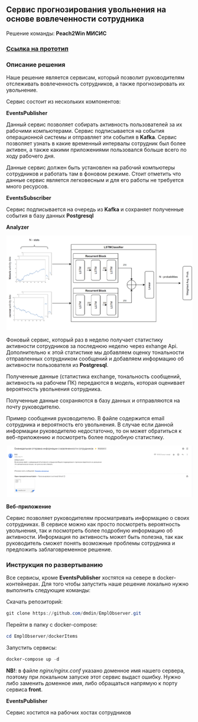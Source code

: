 ## Сервис прогнозирования увольнения на основе вовлеченности сотрудника

Решение команды: **Peach2Win МИСИС**

### [Ссылка на прототип](https://misis1.ru/)

### Описание решения

Наше решение является сервисам, который позволит руководителям отслеживать вовлеченность сотрудников, а также прогнозировать их увольнение.

Сервис состоит из нескольких компонентов:

**EventsPublisher**

Данный сервис позволяет собирать активность пользователей за их рабочими компьютерами. Сервис подписывается на события операционной системы и отправляет эти события в **Kafka**. Сервис позволяет узнать в какие временный интервалы сотрудник был более активен, а также какими приложениями пользовался больше всего по ходу рабочего дня.

Данные сервис должен быть установлен на рабочий компьютеры сотрудников и работать там в фоновом режиме. Стоит отметить что данные сервис является легковесным и для его работы не требуется много ресурсов.

**EventsSubscriber**

Сервис подписывается на очередь из **Kafka** и сохраняет полученные события в базу данных **Postgresql**

**Analyzer**

![image](./docs/rnn_architecture.png)

Фоновый сервис, который раз в неделю получает статистику активности сотрудников за последнюю неделю через exhange Api. Дополнительно к этой статистике мы добавляем оценку тональности отправленных сотрудником сообщений и добавляем информацию об активности пользователя из **Postgresql**.

Полученные данные (статистика exchange, тональность сообщений, активность на рабочем ПК) передаются в модель, которая оценивает вероятность увольнения сотрудника.

Полученные данные сохраняются в базу данных и отправляются на почту руководителю.

Пример сообщения руководителю. В файле содержится email сотрудника и вероятность его увольнения. В случае если данной информации руководителю недостаточно, то он может обратиться к веб-приложению и посмотреть более подробную статистику.

![image-20231216183928682](./docs/email_report_example.png)

**Веб-приложение**

Сервис позволяет руководителям просматривать информацию о своих сотрудниках. В сервисе можно как просто посмотреть вероятность увольнения, так и посмотреть более подробную информацию об активности. Информация по активность может быть полезна, так как руководитель сможет понять возможные проблемы сотрудника и предложить заблаговременное решение.

### **Инструкция по развертыванию**

Все сервисы, кроме **EventsPublisher** хостятся на севере в docker-контейнерах. Для того чтобы запустить наше решение локально нужно выполнить следующие команды:

Скачать репозиторий:

```powershell
git clone https://github.com/dmdin/EmplObserver.git
```

Перейти в папку с docker-compose:

```powershell
cd EmplObserver/dockerItems
```

Запустить сервисы:

```powershell
docker-compose up -d
```

**NB!**: в файле _nginx/nginx.conf_ указано доменное имя нашего сервера, поэтому при локальном запуске этот сервис выдаст ошибку. Нужно либо заменить доменное имя, либо обращаться напрямую к порту сервиса **front**.

**EventsPublisher**

Сервис хостится на рабочих хостах сотрудников
